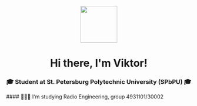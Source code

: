 <div id="header" align="center">
  <img src="https://media.giphy.com/media/v1.Y2lkPTc5MGI3NjExdDd3cHFwYXZwaTF3MHdkeWVqcnF5MDU4azBwdm96YjlvZzdhMmE0MiZlcD12MV9pbnRlcm5hbF9naWZfYnlfaWQmY3Q9Zw/Rpl1sod1vCXK0L2SUN/giphy.gif" width="100"/>
</div>

<div id="header" align="center">
    <h1>Hi there, I'm Viktor!</h1> 
    <h3>🎓 Student at St. Petersburg Polytechnic University (SPbPU) 🎓</h3>
</div>
#### 👨🏼‍🎓 I'm studying Radio Engineering, group 4931101/30002

